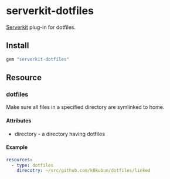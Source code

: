 # serverkit-dotfiles

[Serverkit](https://github.com/r7kamura/serverkit) plug-in for dotfiles.

## Install

```rb
gem "serverkit-dotfiles"
```

## Resource

### dotfiles

Make sure all files in a specified directory are symlinked to home.

#### Attributes

- directory - a directory having dotfiles

#### Example

```yaml
resources:
  - type: dotfiles
    direcotry: ~/src/github.com/k0kubun/dotfiles/linked
```
